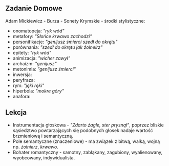 ## Zadanie Domowe
Adam Mickiewicz - Burza - Sonety Krymskie - środki stylistyczne:
* onomatopeja: *"ryk wód"*
* metafory: *"Słońce krwawo zachodzi"*
* personifikacje: *"genijusz śmierci szedł do okrętu"*
* porównania: *"szedł do okrętu jak żołneirz"*
* epitety: *"ryk wód"*
* animizacja: *"wicher zawył"*
* archaizm: *"genijusz"*
* metonimia: *"genijusz śmierci"*
* inwersja:
* peryfraza:
* rym: *"jęki ręki"*
* hiperbola: *"mokre góry"*
* anafora:

## Lekcja
- Instrumentacja głoskowa - *"Zdarto żagle, ster prysnął"*, poprzez bliskie sąsiedztwo powtarzających się podobnych głosek nadaje wartość brzmieniową i semantyczną.
- Pole semantyczne (znaczeniowe) - ma związek z bitwą, walką, wojną np. *żołnierz*, *krwawo*.
- Bohater romantyczny - samotny, zabłąkany, zagubiony, wyalienowany, wyobcowany, indywidualista.
